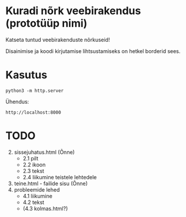 # Kuradi nõrk veebirakendus (prototüüp nimi)

Katseta tuntud veebirakenduste nõrkuseid!

Disainimise ja koodi kirjutamise lihtsustamiseks on hetkel borderid sees.

# Kasutus
```python3
python3 -m http.server
```
Ühendus:
```
http://localhost:8000
```

# TODO
2) sissejuhatus.html (Õnne)
    * 2.1 pilt
    * 2.2 ikoon
    * 2.3 tekst
    * 2.4 liikumine teistele lehtedele
3) teine.html - failide sisu (Õnne)
4) probleemide lehed
    * 4.1 liikumine
    * 4.2 tekst
    * (4.3 kolmas.html?)